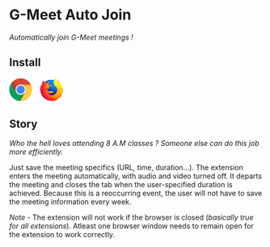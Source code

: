 # G-Meet Auto Join
_Automatically join G-Meet meetings !_

## Install
[<img src="./images/chrome.png" style="width:45px;">](https://chrome.google.com/webstore/detail/g-meet-auto-join/fmnjbaiongfjhonkncinpegdeamhmbpo)&nbsp;&nbsp;&nbsp;&nbsp;[<img src="./images/firefox.png" style="width:45px;">](https://addons.mozilla.org/en-US/firefox/addon/g-meet-auto-join/)

## Story
_Who the hell loves attending 8 A.M classes ? Someone else can do this job more efficiently._

Just save the meeting specifics (URL, time, duration...). The extension enters the meeting automatically, with audio and video turned off. It departs the meeting and closes the tab when the user-specified duration is achieved. Because this is a reoccurring event, the user will not have to save the meeting information every week.

_Note_ - The extension will not work if the browser is closed (_basically true for all extensions_). Atleast one browser window needs to remain open for the extension to work correctly.